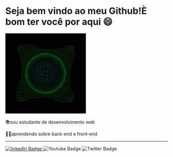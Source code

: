# Seja bem vindo ao meu Github!È bom ter você por aqui 😄
<img src="banner.gif" width="250px" align="rigth">

 📚sou estudante de desenvolvimento web
 
 👩‍💻aprendendo sobre back-end e front-end
 
 ---
<div id="badgets">
 <a href="https://github.com/tiffayfyt">
  <img src="https://img.shields.io/badge/linkedIn-blue?style=for-the-badge&logo+linkedin&logocolor=white" alt="linkedIn Badge"/>
 </a>
 <img src="https://img.shields.io/badge/Youtube-red?style=for-the-badge&logo+youtube&logocolor=white" alt="Youtube Badge"/>
 <img src="https://img.shields.io/badge/Twitter-blue?style=for-the-badge&logo+twitter&logocolor=white" alt="Twitter Badge"/>
 </div>
 
